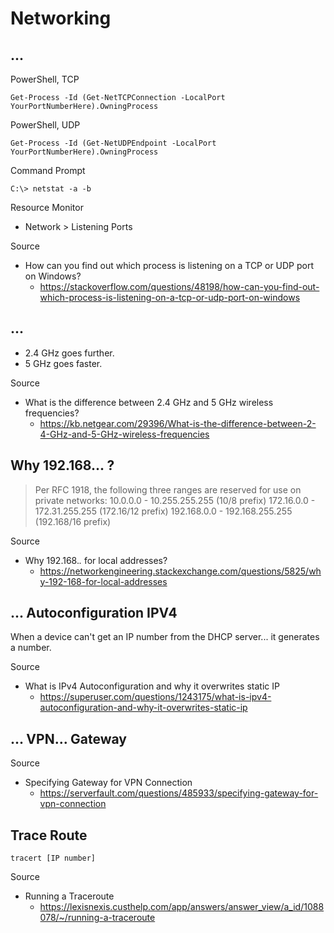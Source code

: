 # Networking

## ...

PowerShell, TCP

```
Get-Process -Id (Get-NetTCPConnection -LocalPort YourPortNumberHere).OwningProcess
```

PowerShell, UDP

```
Get-Process -Id (Get-NetUDPEndpoint -LocalPort YourPortNumberHere).OwningProcess
```

Command Prompt

```
C:\> netstat -a -b
```

Resource Monitor

* Network > Listening Ports

Source

* How can you find out which process is listening on a TCP or UDP port on Windows?
  * https://stackoverflow.com/questions/48198/how-can-you-find-out-which-process-is-listening-on-a-tcp-or-udp-port-on-windows

## ...

* 2.4 GHz goes further.
* 5 GHz goes faster.

Source

* What is the difference between 2.4 GHz and 5 GHz wireless frequencies?
  * https://kb.netgear.com/29396/What-is-the-difference-between-2-4-GHz-and-5-GHz-wireless-frequencies

## Why 192.168... ?

> Per RFC 1918, the following three ranges are reserved for use on private networks:
> 10.0.0.0        -   10.255.255.255  (10/8 prefix)
> 172.16.0.0      -   172.31.255.255  (172.16/12 prefix)
> 192.168.0.0     -   192.168.255.255 (192.168/16 prefix)

Source

- Why 192.168.*.* for local addresses?
  - https://networkengineering.stackexchange.com/questions/5825/why-192-168-for-local-addresses

## ... Autoconfiguration IPV4

When a device can't get an IP number from the DHCP server... it generates a number.

Source

- What is IPv4 Autoconfiguration and why it overwrites static IP
  - https://superuser.com/questions/1243175/what-is-ipv4-autoconfiguration-and-why-it-overwrites-static-ip

## ... VPN... Gateway

Source

- Specifying Gateway for VPN Connection
  - https://serverfault.com/questions/485933/specifying-gateway-for-vpn-connection

## Trace Route

```
tracert [IP number]
```

Source

- Running a Traceroute
  - https://lexisnexis.custhelp.com/app/answers/answer_view/a_id/1088078/~/running-a-traceroute
